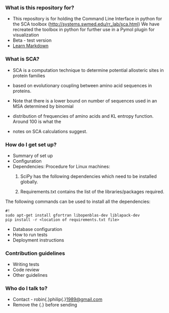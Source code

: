 ### What is this repository for? ###

* This repository is for holding the Command Line Interface in python for the SCA toolbox (http://systems.swmed.edu/rr_lab/sca.html)
We have recreated the toolbox in python for further use in a Pymol plugin for visualization
* Beta - test version
* [Learn Markdown](https://bitbucket.org/tutorials/markdowndemo)


### What is SCA?
* SCA is a computation technique to determine potential allosteric sites in protein families
* based on evolutionary coupling between amino acid sequences in proteins. 

* Note that there is a lower bound on number of sequences used in an MSA determined by binomial
* distribution of frequencies of amino acids and KL entropy function. Around 100 is what the
* notes on SCA calculations suggest. 

### How do I get set up? ###

* Summary of set up
* Configuration
* Dependencies: Procedure for Linux machines:
    1. SciPy has the following dependencies which need to be installed globally.
       
    2. Requirements.txt contains the list of the libraries/packages required. 

The following commands can be used to install all the dependencies:
        
```
#!
sudo apt-get install gfortran libopenblas-dev liblapack-dev
pip install -r <location of requirements.txt file>

```

* Database configuration
* How to run tests
* Deployment instructions

### Contribution guidelines ###

* Writing tests
* Code review
* Other guidelines

### Who do I talk to? ###

* Contact - robin{.}philip{.}1989@gmail.com
* Remove the {.} before sending
